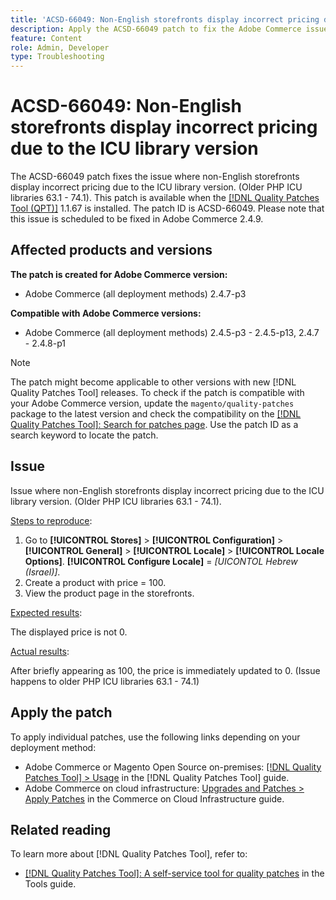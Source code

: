 ```yaml
---
title: 'ACSD-66049: Non-English storefronts display incorrect pricing due to the ICU library version'
description: Apply the ACSD-66049 patch to fix the Adobe Commerce issue where incorrect pricing displayed on non-English storefronts due to ICU library version mismatch in older PHP environments (versions 63.1 to 74.1).
feature: Content
role: Admin, Developer
type: Troubleshooting
---
```


# ACSD-66049: Non-English storefronts display incorrect pricing due to the ICU library version

The ACSD-66049 patch fixes the issue where non-English storefronts display incorrect pricing due to the ICU library version. (Older PHP ICU libraries 63.1 - 74.1). This patch is available when the [[!DNL Quality Patches Tool (QPT)]](/help/tools/quality-patches-tool/quality-patches-tool-to-self-serve-quality-patches.md) 1.1.67 is installed. The patch ID is ACSD-66049. Please note that this issue is scheduled to be fixed in Adobe Commerce 2.4.9.

## Affected products and versions

**The patch is created for Adobe Commerce version:**

* Adobe Commerce (all deployment methods) 2.4.7-p3

**Compatible with Adobe Commerce versions:**

* Adobe Commerce (all deployment methods) 2.4.5-p3 - 2.4.5-p13, 2.4.7 - 2.4.8-p1

>[!NOTE]
>
>The patch might become applicable to other versions with new [!DNL Quality Patches Tool] releases. To check if the patch is compatible with your Adobe Commerce version, update the `magento/quality-patches` package to the latest version and check the compatibility on the [[!DNL Quality Patches Tool]: Search for patches page](https://experienceleague.adobe.com/tools/commerce-quality-patches/index.html). Use the patch ID as a search keyword to locate the patch.

## Issue

Issue where non-English storefronts display incorrect pricing due to the ICU library version. (Older PHP ICU libraries 63.1 - 74.1).

<u>Steps to reproduce</u>:

1. Go to **[!UICONTROL Stores]** > **[!UICONTROL Configuration]** > **[!UICONTROL General]** > **[!UICONTROL Locale]** > **[!UICONTROL Locale Options]**. **[!UICONTROL Configure Locale]** = *[UICONTOL Hebrew (Israel)]*.
2. Create a product with price = 100.
3. View the product page in the storefronts.

<u>Expected results</u>:

The displayed price is not 0.

<u>Actual results</u>:

After briefly appearing as 100, the price is immediately updated to 0.
(Issue happens to older PHP ICU libraries 63.1 - 74.1)

## Apply the patch

To apply individual patches, use the following links depending on your deployment method:

* Adobe Commerce or Magento Open Source on-premises: [[!DNL Quality Patches Tool] > Usage](/help/tools/quality-patches-tool/usage.md) in the [!DNL Quality Patches Tool] guide.
* Adobe Commerce on cloud infrastructure: [Upgrades and Patches > Apply Patches](https://experienceleague.adobe.com/docs/commerce-cloud-service/user-guide/develop/upgrade/apply-patches.html) in the Commerce on Cloud Infrastructure guide.

## Related reading

To learn more about [!DNL Quality Patches Tool], refer to:

* [[!DNL Quality Patches Tool]: A self-service tool for quality patches](/help/tools/quality-patches-tool/quality-patches-tool-to-self-serve-quality-patches.md) in the Tools guide.

